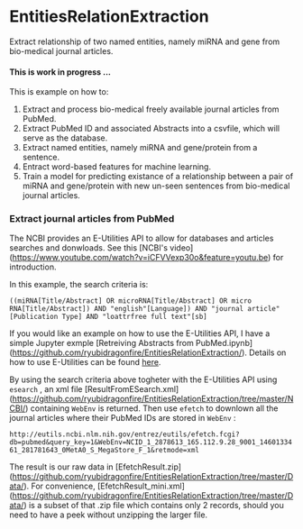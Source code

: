# EntitiesRelationExtraction
Extract relationship of two named entities, namely miRNA and gene from bio-medical journal articles. 

#### This is work in progress ...

This is example on how to:

1. Extract and process bio-medical freely available journal articles from PubMed.
2. Extract PubMed ID and associated Abstracts into a csvfile, which will serve as the database.
3. Extract named entities, namely miRNA and gene/protein from a sentence.
4. Entract word-based features for machine learning.
5. Train a model for predicting existance of a relationship between a pair of miRNA and gene/protein with new un-seen sentences from bio-medical journal articles. 

### Extract journal articles from PubMed

The NCBI provides an E-Utilities API to allow for databases and articles searches and donwloads. See this [NCBI's video] (https://www.youtube.com/watch?v=iCFVVexp30o&feature=youtu.be) for introduction.

In this example, the search criteria is:

`((miRNA[Title/Abstract] OR microRNA[Title/Abstract] OR micro RNA[Title/Abstract]) AND "english"[Language]) AND "journal article"[Publication Type] AND "loattrfree full text"[sb]`

If you would like an example on how to use the E-Utilities API, I have a simple Jupyter exmple [Retreiving Abstracts from PubMed.ipynb] (https://github.com/ryubidragonfire/EntitiesRelationExtraction/).  Details on how to use E-Utilities can be found [here](http://www.ncbi.nlm.nih.gov/books/NBK25499/).

By using the search criteria above togheter with the E-Utilities API using `esearch` , an xml file [ResultFromESearch.xml] (https://github.com/ryubidragonfire/EntitiesRelationExtraction/tree/master/NCBI/) containing `WebEnv` is returned. Then use `efetch` to downlown all the journal articles where their PubMed IDs are stored in `WebEnv` :

`http://eutils.ncbi.nlm.nih.gov/entrez/eutils/efetch.fcgi?db=pubmed&query_key=1&WebEnv=NCID_1_2878613_165.112.9.28_9001_1460133461_281781643_0MetA0_S_MegaStore_F_1&retmode=xml`

The result is our raw data in [EfetchResult.zip] (https://github.com/ryubidragonfire/EntitiesRelationExtraction/tree/master/Data/). For convenience, [EfetchResult_mini.xml] (https://github.com/ryubidragonfire/EntitiesRelationExtraction/tree/master/Data/) is a subset of that .zip file which contains only 2 records, should you need to have a peek without unzipping the larger file.
